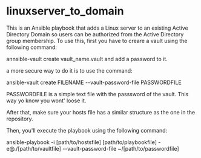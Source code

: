 # linuxserver_to_domain
This is an Ansible playbook that adds a Linux server to an existing Active Directory Domain so users can be authorized from the Active Directory group membership.
To use this, first you have to creare a vault using the following command:

annsible-vault create vault_name.vault and add a password to it.

a more secure way to do it is to use the command:

ansible-vault create FILENAME --vault-password-file PASSWORDFILE

PASSWORDFILE is a simple text file with the passsword of the vault. This way yo know you wont' loose it.

After that, make sure your hosts file has a similar structure as the one in the repository.

Then, you'll execute the playbook using the following command:

ansible-playbook -i [path/to/hostsfile] [path/to/playbookfile] -e@./[path/to/vaultfile]  --vault-password-file ~/[path/to/passwordfile]
